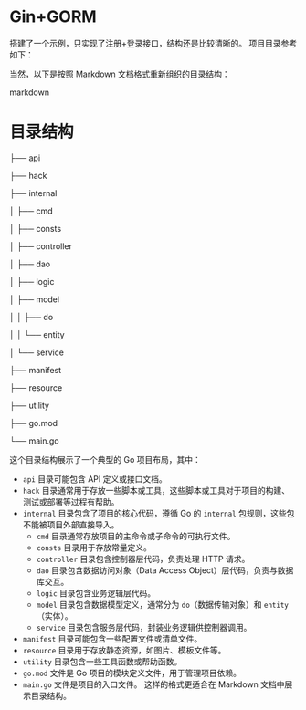 # Gin+GORM
搭建了一个示例，只实现了注册+登录接口，结构还是比较清晰的。
项目目录参考如下：

当然，以下是按照 Markdown 文档格式重新组织的目录结构：

markdown
# 目录结构
├── api

├── hack

├── internal

│ ├── cmd

│ ├── consts

│ ├── controller

│ ├── dao

│ ├── logic

│ ├── model

│ │ ├── do

│ │ └── entity

│ └── service

├── manifest

├── resource

├── utility

├── go.mod

└── main.go

这个目录结构展示了一个典型的 Go 项目布局，其中：
 
- `api` 目录可能包含 API 定义或接口文档。
- `hack` 目录通常用于存放一些脚本或工具，这些脚本或工具对于项目的构建、测试或部署等过程有帮助。
- `internal` 目录包含了项目的核心代码，遵循 Go 的 `internal` 包规则，这些包不能被项目外部直接导入。
  - `cmd` 目录通常存放项目的主命令或子命令的可执行文件。
  - `consts` 目录用于存放常量定义。
  - `controller` 目录包含控制器层代码，负责处理 HTTP 请求。
  - `dao` 目录包含数据访问对象（Data Access Object）层代码，负责与数据库交互。
  - `logic` 目录包含业务逻辑层代码。
  - `model` 目录包含数据模型定义，通常分为 `do`（数据传输对象）和 `entity`（实体）。
  - `service` 目录包含服务层代码，封装业务逻辑供控制器调用。
- `manifest` 目录可能包含一些配置文件或清单文件。
- `resource` 目录用于存放静态资源，如图片、模板文件等。
- `utility` 目录包含一些工具函数或帮助函数。
- `go.mod` 文件是 Go 项目的模块定义文件，用于管理项目依赖。
- `main.go` 文件是项目的入口文件。
这样的格式更适合在 Markdown 文档中展示目录结构。
